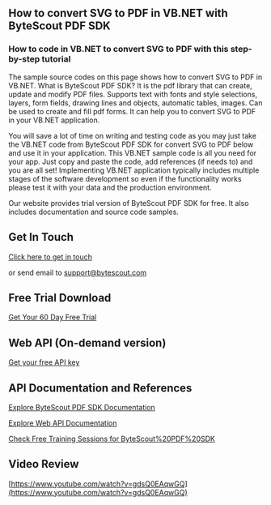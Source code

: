 ## How to convert SVG to PDF in VB.NET with ByteScout PDF SDK

### How to code in VB.NET to convert SVG to PDF with this step-by-step tutorial

The sample source codes on this page shows how to convert SVG to PDF in VB.NET. What is ByteScout PDF SDK? It is the pdf library that can create, update and modify PDF files. Supports text with fonts and style selections, layers, form fields, drawing lines and objects, automatic tables, images. Can be used to create and fill pdf forms. It can help you to convert SVG to PDF in your VB.NET application.

You will save a lot of time on writing and testing code as you may just take the VB.NET code from ByteScout PDF SDK for convert SVG to PDF below and use it in your application. This VB.NET sample code is all you need for your app. Just copy and paste the code, add references (if needs to) and you are all set! Implementing VB.NET application typically includes multiple stages of the software development so even if the functionality works please test it with your data and the production environment.

Our website provides trial version of ByteScout PDF SDK for free. It also includes documentation and source code samples.

## Get In Touch

[Click here to get in touch](https://bytescout.zendesk.com/hc/en-us/requests/new?subject=ByteScout%20PDF%20SDK%20Question)

or send email to [support@bytescout.com](mailto:support@bytescout.com?subject=ByteScout%20PDF%20SDK%20Question) 

## Free Trial Download

[Get Your 60 Day Free Trial](https://bytescout.com/download/web-installer?utm_source=github-readme)

## Web API (On-demand version)

[Get your free API key](https://pdf.co/documentation/api?utm_source=github-readme)

## API Documentation and References

[Explore ByteScout PDF SDK Documentation](https://bytescout.com/documentation/index.html?utm_source=github-readme)

[Explore Web API Documentation](https://pdf.co/documentation/api?utm_source=github-readme)

[Check Free Training Sessions for ByteScout%20PDF%20SDK](https://academy.bytescout.com/)

## Video Review

[https://www.youtube.com/watch?v=gdsQ0EAqwGQ](https://www.youtube.com/watch?v=gdsQ0EAqwGQ)
